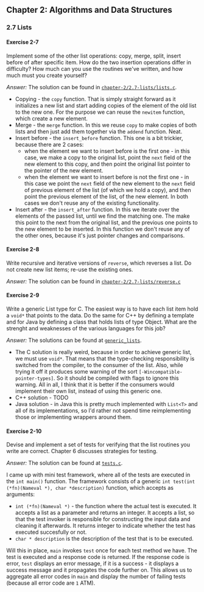 ## Chapter 2: Algorithms and Data Structures

### 2.7 Lists

#### Exercise 2-7
Implement some of the other list operations: copy, merge, split, insert before of after specific item.
How do the two insertion operations differ in difficulty? How much can you use the routines we've written,
and how much must you create yourself?

*Answer:* The solution can be found in [`chapter-2/2.7-lists/lists.c`](lists.c).
- Copying - the `copy` function. That is simply straight forward as it initializes a new list and start adding
copies of the element of the old list to the new one. For the purpose we can reuse the `newitem` function,
which create a new element.
- Merge - the `merge` function. In this we reuse `copy` to make copies of both lists and then just add them
together via the `addend` function. Neat.
- Insert before - the `insert_before` function. This one is a bit trickier, because there are 2 cases:
    - when the element we want to insert before is the first one - in this case, we make a copy to the original list,
    point the `next` field of the new element to this copy, and then point the original list pointer to the pointer of the new element.
    - when the element we want to insert before is not the first one - in this case we point the `next` field of the new element to the `next` field of previous element of the list (of which we hold a copy), and then point the previous element of the list, of the new element. In both cases we don't reuse any of the existing functionality.
- Insert after - the `insert_after` function. In this we iterate over the elements of the passed list, until we find the matching one.
The make this point to the next from the original list, and the previous one points to the new element to be inserted.
In this function we don't reuse any of the other ones, because it's just pointer changes and comparisons.

#### Exercise 2-8
Write recursive and iterative versions of `reverse`, which reverses a list. 
Do not create new list items; re-use the existing ones.

*Answer:* The solution can be found in [`chapter-2/2.7-lists/reverse.c`](reverse.c)

#### Exercise 2-9
Write a generic List type for C. The easiest way is to have each list item hold a `void*` that points to the data.
Do the same for C++ by defining a template and for Java by defining a class that holds lists of type Object.
What are the strenght and weaknesses of the various languages for this job?

*Answer:* The solutions can be found at [`generic_lists`](generic_lists).
- The C solution is really weird, because in order to achieve generic list, we must use `void*`.
That means that the type-checking responsibility is switched from the compiler, to the consumer of the list.
Also, while trying it off it produces some warning of the sort `[-Wincompatible-pointer-types]`.
So it should be compiled with flags to ignore this warning. All in all, I think that it is better if the
consumers would implement their own list, instead of using this generic one.
- C++ solution - TODO
- Java solution - in Java this is pretty much implemented with `List<T>` and all of its implementations,
so I'd rather not spend time reimplementing those or implementing wrappers around them.

#### Exercise 2-10
Devise and implement a set of tests for verifying that the list routines you write are correct.
Chapter 6 discusses strategies for testing.

*Answer:* The solution can be found at [`tests.c`](tests.c).

I came up with mini test framework, where all of the tests are executed in the `int main()` function.
The framework consists of a generic `int test(int (*fn)(Nameval *), char *description)` function, which accepts as arguments:
- `int (*fn)(Nameval *)` - the function where the actual test is executed. It accepts a list as a parameter
and returns an integer. It accepts a list, so that the test invoker is responsible for constructing the input data and cleaning it afterwards.
It returns integer to indicate whether the test has executed succesfully or not. 
- `char * description` is the description of the test that is to be executed.

Will this in place, `main` invokes `test` once for each test method we have. The test is executed and a
response code is returned. If the response code is error, `test` displays an error message, 
if it is a success - it displays a success message and it propagates the code further on. 
This allows us to aggregate all error codes in `main` and display the number of failing tests (because all error code are `1` ATM).